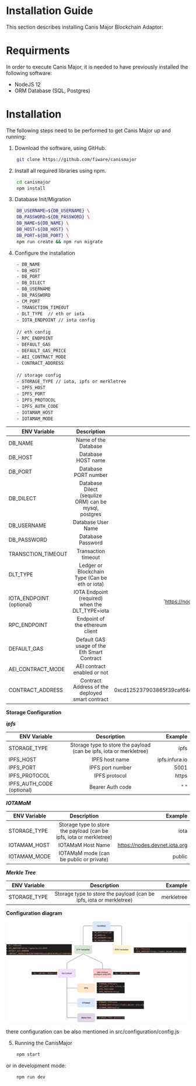 # Installation Guide

This section describes installing Canis Major Blockchain Adaptor:


# Requirments
In order to execute Canis Major, it is needed to have previously installed the following software:
 - NodeJS 12
 - ORM Database (SQL, Postgres)


 # Installation

The following steps need to be performed to get Canis Major up and running:


1. Download the software, using GitHub.

```sh
    git clone https://github.com/fiware/canismajor
```

2. Install all required libraries using npm.

```sh
    cd canismajor
    npm install
```

3. Database Init/Migration
 
```sh
    DB_USERNAME=${DB_USERNAME} \
    DB_PASSWORD=${DB_PASSWORD} \
    DB_NAME=${DB_NAME} \
    DB_HOST=${DB_HOST} \
    DB_PORT=${DB_PORT} \
    npm run create && npm run migrate
```

4. Configure the installation
 
```sh
    - DB_NAME
    - DB_HOST
    - DB_PORT
    - DB_DILECT
    - DB_USERNAME
    - DB_PASSWORD
    - CM_PORT
    - TRANSCTION_TIMEOUT
    - DLT_TYPE  // eth or iota
    - IOTA_ENDPOINT // iota config
    
    // eth config
    - RPC_ENDPOINT
    - DEFAULT_GAS
    - DEFAULT_GAS_PRICE
    - AEI_CONTRACT_MODE
    - CONTRACT_ADDRESS
    
    // storage config
    - STORAGE_TYPE // iota, ipfs or merkletree
    - IPFS_HOST
    - IPFS_PORT
    - IPFS_PROTOCOL
    - IPFS_AUTH_CODE
    - IOTAMAM_HOST
    - IOTAMAM_MODE
```


| ENV Variable        | Description           | Example  |
| ------------- |:-------------:| -----:|
| DB_NAME      | Name of the Database | cm |
| DB_HOST      | Database HOST name      |   localhost |
| DB_PORT | Database PORT number      |    3306 |
| DB_DILECT | Database Dilect (sequlize ORM) can be mysql, postgres     |    mysql |
| DB_USERNAME | Database User Name      |    root |
| DB_PASSWORD | Database Password      |    root |
| TRANSCTION_TIMEOUT | Transaction timeout    |    1000 |
| DLT_TYPE | Ledger or Blockchain Type (Can be eth or iota)      |    eth |
| IOTA_ENDPOINT (optional) | IOTA Endpoint (required) when the DLT_TYPE=iota      |    'https://nodes.devnet.iota.org:443' |
| RPC_ENDPOINT | Endpoint of the ethereum client     |    'http://127.0.0.1:8545' |
| DEFAULT_GAS | Default GAS usage of the Eth Smart Contract     |    300000 |
| AEI_CONTRACT_MODE | AEI contract enabled or not      |    true |
| CONTRACT_ADDRESS | Contract Address of the deployed smart contract      |    0xcd125237903865f39caf6443209c89bA70a4A385 |
    
    
 **Storage Configuration**   

***ipfs***
    
| ENV Variable        | Description           | Example  |
| ------------- |:-------------:| -----:|
| STORAGE_TYPE | Storage type to store the payload (can be ipfs, iota or merkletree)     |    ipfs |
| IPFS_HOST | IPFS host name     |    ipfs.infura.io |
| IPFS_PORT | IPFS port number     |    5001 |
| IPFS_PROTOCOL | IPFS protocol     |    https |
| IPFS_AUTH_CODE (optional) | Bearer Auth code     |  " "   |

***IOTAMaM***
    
| ENV Variable        | Description           | Example  |
| ------------- |:-------------:| -----:|
| STORAGE_TYPE | Storage type to store the payload (can be ipfs, iota or merkletree)     |    iota |
| IOTAMAM_HOST | IOTAMaM Host Name   |    https://nodes.devnet.iota.org |
| IOTAMAM_MODE | IOTAMaM mode (can be public or private)     |    public |

***Merkle Tree***
    
| ENV Variable        | Description           | Example  |
| ------------- |:-------------:| -----:|
| STORAGE_TYPE | Storage type to store the payload (can be ipfs, iota or merkletree)     |    merkletree |


**Configuration diagram** 

![config](https://raw.githubusercontent.com/FIWARE-Blockchain/tutorials.Step-by-Step/master/docs/config.png)


there configuration can be also mentioned in src/configuration/config.js


5. Running the CanisMajor

```sh
    npm start
```
or in development mode:

```sh
    npm run dev
```


